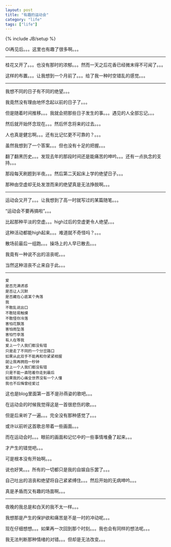 ```yaml
---
layout: post
title: "有趣的运动会"
category: "life"
tags: ["life"]
---
```

{% include JB/setup %}

OI再见后。。。这里也有趣了很多啊。。。

------------------------------------------------------------------------------------------------------------------

桂花又开了。。。也没有那时的浓郁。。。然而一天之后花香已经微末得不可闻了。。。

这样的布置。。。让我想到一个月前了。。。给了我一种时空错乱的感觉。。。

------------------------------------------------------------------------------------------------------------------

我想不同的日子有不同的绝望。。。

我竟然没有理由地怀念起以前的日子了。。。

但是随着时间推移。。。我就会把那些日子发生的事。。。遇见的人全部忘记。。。

然后就开始怀念现在。。。然后怀念将来的过去。。。

人也真是健忘啊。。。还有比记忆更不可靠的？。。。

虽然我想到了一个答案。。。但也没有十足的把握。。。

翻了翻黑历史。。。发现去年的那段时间还是能痛苦的呻吟。。。还有一点执念的支持。。。

那段每天刷题到半夜。。。然后第二天起床上学的绝望日子。。。

那种由空虚却无处发泄而来的绝望真是无法挣脱啊。。。

------------------------------------------------------------------------------------------------------------------

运动会又开了。。。让我想到了高一时就写过的某篇随笔。。。

“运动会不要再搞啦”。。。

比起那种平淡的空虚。。。high过后的空虚更令人绝望。。。

这种活动都能high起来。。。难道就不奇怪吗？。。。

散场前最后一组跑。。。操场上的人早已散去。。。

我竟有一种说不出的沮丧呢。。。

当然这种沮丧不止来自于此。。。

------------------------------------------------------------------------------------------------------------------

	爱
	是否充满诱惑
	是否让人沉默
	是否藏在心底某个角落
	我
	不敢乱说出口
	不敢轻易触摸
	不敢怪你冷落
	害怕花飘落
	害怕雨坠落
	害怕竹亭落
	有人在等我
	爱上一个人我们都没有错
	只是走了不同的一个分岔路口
	如果从此双手不能再和你紧紧相握
	就让我再拥抱一秒钟
	爱上一个人我们都没有错
	只是不能一直陪着你走到最后
	如果我的心痛全世界没有一个人懂
	我也不后悔曾经爱过

这也是blog里面第一首不是孙燕姿的歌吧。。。

在运动会的时候我觉得这是一首很悲伤的歌。。。

但是后来听了一遍。。。完全没有那种感觉了。。。

或许以前听这首歌总带着一些画面。。。

而在运动会时。。。眼前的画面和记忆中的一些事情堆叠了起来。。。

才产生的错觉吧。。。

可是根本没有开始啊。。。

说也好笑。。。所有的一切都只是我的自娱自乐罢了。。。

自己吐出的沮丧和绝望将自己紧紧缚住。。。然后开始的无病呻吟。。。

真是矛盾而又有趣的场面啊。。。

------------------------------------------------------------------------------------------------------------------

夜晚的我总是和白天的我不太一样。。。

我想那是产生的保护欲和痛苦是不是一时的冲动呢。。。

现在仔细想想。。。如果再一次回到那个时刻。。。我也会有同样的想法呢。。。

我无法判断那种情绪的对错。。。但却是无法改变。。。

